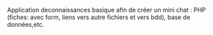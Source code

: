 Application deconnaissances basique afin de créer un mini chat : PHP (fiches: avec form, liens vers autre fichiers et vers bdd), base de données,etc.
